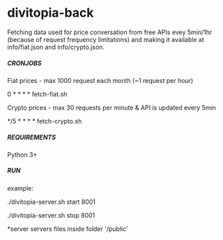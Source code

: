# divitopia-back


Fetching data used for price conversation from free APIs evey 5min/1hr (because of request frequency limitations) and making it available at info/fiat.json and info/crypto.json.


##### CRONJOBS

Fiat prices - max 1000 request each month (~1 request per hour)

0 * * * * fetch-fiat.sh

Crypto prices - max 30 requests per minute & API is updated every 5min

*/5 * * * * fetch-crypto.sh


##### REQUIREMENTS

Python 3+

##### RUN

example:

./divitopia-server.sh start 8001

./divitopia-server.sh stop 8001

*server servers files inside folder '/public' 







